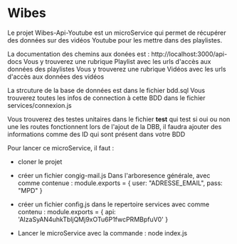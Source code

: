 # Wibes

Le projet Wibes-Api-Youtube est un microService qui permet de récupérer des données sur des vidéos Youtube pour les mettre dans des playlistes.

La documentation des chemins aux donées est : http://localhost:3000/api-docs
Vous y trouverez une rubrique Playlist avec les urls d'accès aux données des playlistes
Vous y trouverez une rubrique Vidéos avec les urls d'accès aux données des vidéos

La strcuture de la base de données est dans le fichier bdd.sql
Vous trouverez toutes les infos de connection à cette BDD dans le fichier services/connexion.js

Vous trouverez des testes unitaires dans le fichier __test__ qui test si oui ou non une les routes fonctionnent 
lors de l'ajout de la DBB, il faudra ajouter des informations comme des ID qui sont présent dans votre BDD 

Pour lancer ce microService, il faut : 

  - cloner le projet
  
  - créer un fichier congig-mail.js 
 Dans l'arboresence générale, avec comme contenue : 
        module.exports = {
            user: "ADRESSE_EMAIL",
            pass: "MPD"
        }
        
  - créer un fichier config.js dans le repertoire services avec comme contenu : 
        module.exports = {
            api: 'AIzaSyAN4uhkTbljQMj9xOTu6P1fwcPRMBpfuV0'
        }

  - Lancer le microService avec la commande :
        node index.js
